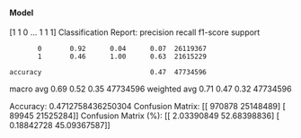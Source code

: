 #### Model
[1 1 0 ... 1 1 1]
Classification Report:
              precision    recall  f1-score   support

           0       0.92      0.04      0.07  26119367
           1       0.46      1.00      0.63  21615229

    accuracy                           0.47  47734596
   macro avg       0.69      0.52      0.35  47734596
weighted avg       0.71      0.47      0.32  47734596

Accuracy: 0.4712758436250304
Confusion Matrix:
[[  970878 25148489]
 [   89945 21525284]]
Confusion Matrix (%):
[[ 2.03390849 52.68398836]
 [ 0.18842728 45.09367587]]
